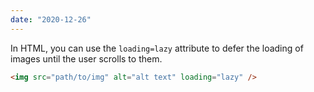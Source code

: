 ```yaml
---
date: "2020-12-26"
---
```


In HTML, you can use the `loading=lazy` attribute to defer the loading of images until the user scrolls to them.

```html
<img src="path/to/img" alt="alt text" loading="lazy" />
```
